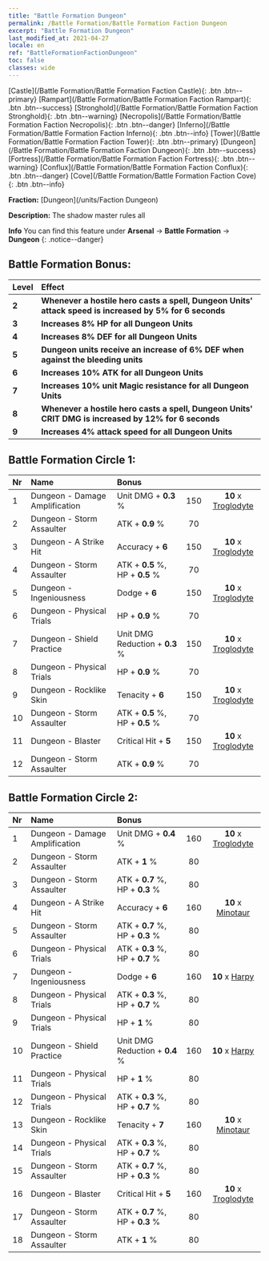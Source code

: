```yaml
---
title: "Battle Formation Dungeon"
permalink: /Battle Formation/Battle Formation Faction Dungeon
excerpt: "Battle Formation Dungeon"
last_modified_at: 2021-04-27
locale: en
ref: "BattleFormationFactionDungeon"
toc: false
classes: wide
---
```

 [Castle](/Battle Formation/Battle Formation Faction Castle){: .btn .btn--primary} [Rampart](/Battle Formation/Battle Formation Faction Rampart){: .btn .btn--success} [Stronghold](/Battle Formation/Battle Formation Faction Stronghold){: .btn .btn--warning} [Necropolis](/Battle Formation/Battle Formation Faction Necropolis){: .btn .btn--danger} [Inferno](/Battle Formation/Battle Formation Faction Inferno){: .btn .btn--info} [Tower](/Battle Formation/Battle Formation Faction Tower){: .btn .btn--primary} [Dungeon](/Battle Formation/Battle Formation Faction Dungeon){: .btn .btn--success} [Fortress](/Battle Formation/Battle Formation Faction Fortress){: .btn .btn--warning} [Conflux](/Battle Formation/Battle Formation Faction Conflux){: .btn .btn--danger} [Cove](/Battle Formation/Battle Formation Faction Cove){: .btn .btn--info} 

  **Fraction:** [Dungeon](/units/Faction Dungeon)

  **Description:** The shadow master rules all

**Info** You can find this feature under **Arsenal** -> **Battle Formation** -> **Dungeon** 
{: .notice--danger}

## Battle Formation Bonus:

  | Level |         Effect        |
  |:------|:---------------------|
  | **2** | **Whenever a hostile hero casts a spell, Dungeon Units' attack speed is increased by 5% for 6 seconds** |
  | **3** | **Increases 8% HP for all Dungeon Units** |
  | **4** | **Increases 8% DEF for all Dungeon Units** |
  | **5** | **Dungeon units receive an increase of 6% DEF when against the bleeding units** |
  | **6** | **Increases 10% ATK for all Dungeon Units** |
  | **7** | **Increases 10% unit Magic resistance for all Dungeon Units** |
  | **8** | **Whenever a hostile hero casts a spell, Dungeon Units' CRIT DMG is increased by 12% for 6 seconds** |
  | **9** | **Increases 4% attack speed for all Dungeon Units** |

## Battle Formation Circle 1:

  |  Nr  |  Name   |  Bonus  | <i class="fas fa-flask"/>  |  <i class="fab fa-optin-monster"/> |
  |:-----|:--------------------|:---------|:-----------------:|:----------------:|
  | 1 | Dungeon - Damage Amplification | Unit DMG + **0.3** % | 150 |  **10** x [Troglodyte](/units/Troglodyte) |
  | 2 | Dungeon - Storm Assaulter | ATK + **0.9** % | 70 |   |
  | 3 | Dungeon - A Strike Hit | Accuracy + **6**  | 150 |  **10** x [Troglodyte](/units/Troglodyte) |
  | 4 | Dungeon - Storm Assaulter | ATK + **0.5** %, HP + **0.5** % | 70 |   |
  | 5 | Dungeon - Ingeniousness | Dodge + **6**  | 150 |  **10** x [Troglodyte](/units/Troglodyte) |
  | 6 | Dungeon - Physical Trials | HP + **0.9** % | 70 |   |
  | 7 | Dungeon - Shield Practice | Unit DMG Reduction + **0.3** % | 150 |  **10** x [Troglodyte](/units/Troglodyte) |
  | 8 | Dungeon - Physical Trials | HP + **0.9** % | 70 |   |
  | 9 | Dungeon - Rocklike Skin | Tenacity + **6**  | 150 |  **10** x [Troglodyte](/units/Troglodyte) |
  | 10 | Dungeon - Storm Assaulter | ATK + **0.5** %, HP + **0.5** % | 70 |   |
  | 11 | Dungeon - Blaster | Critical Hit + **5**  | 150 |  **10** x [Troglodyte](/units/Troglodyte) |
  | 12 | Dungeon - Storm Assaulter | ATK + **0.9** % | 70 |   |
  


## Battle Formation Circle 2:

  |  Nr  |  Name   |  Bonus  | <i class="fas fa-flask"/>  |  <i class="fab fa-optin-monster"/> |
  |:-----|:--------------------|:---------|:-----------------:|:----------------:|
  | 1 | Dungeon - Damage Amplification | Unit DMG + **0.4** % | 160 |  **10** x [Troglodyte](/units/Troglodyte) |
  | 2 | Dungeon - Storm Assaulter | ATK + **1** % | 80 |   |
  | 3 | Dungeon - Storm Assaulter | ATK + **0.7** %, HP + **0.3** % | 80 |   |
  | 4 | Dungeon - A Strike Hit | Accuracy + **6**  | 160 |  **10** x [Minotaur](/units/Minotaur) |
  | 5 | Dungeon - Storm Assaulter | ATK + **0.7** %, HP + **0.3** % | 80 |   |
  | 6 | Dungeon - Physical Trials | ATK + **0.3** %, HP + **0.7** % | 80 |   |
  | 7 | Dungeon - Ingeniousness | Dodge + **6**  | 160 |  **10** x [Harpy](/units/Harpy) |
  | 8 | Dungeon - Physical Trials | ATK + **0.3** %, HP + **0.7** % | 80 |   |
  | 9 | Dungeon - Physical Trials | HP + **1** % | 80 |   |
  | 10 | Dungeon - Shield Practice | Unit DMG Reduction + **0.4** % | 160 |  **10** x [Harpy](/units/Harpy) |
  | 11 | Dungeon - Physical Trials | HP + **1** % | 80 |   |
  | 12 | Dungeon - Physical Trials | ATK + **0.3** %, HP + **0.7** % | 80 |   |
  | 13 | Dungeon - Rocklike Skin | Tenacity + **7**  | 160 |  **10** x [Minotaur](/units/Minotaur) |
  | 14 | Dungeon - Physical Trials | ATK + **0.3** %, HP + **0.7** % | 80 |   |
  | 15 | Dungeon - Storm Assaulter | ATK + **0.7** %, HP + **0.3** % | 80 |   |
  | 16 | Dungeon - Blaster | Critical Hit + **5**  | 160 |  **10** x [Troglodyte](/units/Troglodyte) |
  | 17 | Dungeon - Storm Assaulter | ATK + **0.7** %, HP + **0.3** % | 80 |   |
  | 18 | Dungeon - Storm Assaulter | ATK + **1** % | 80 |   |
  

